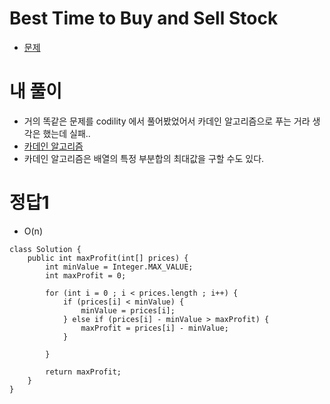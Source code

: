 # Best Time to Buy and Sell Stock
- [문제](https://leetcode.com/problems/best-time-to-buy-and-sell-stock/)


# 내 풀이
- 거의 똑같은 문제를 codility 에서 풀어봤었어서 카데인 알고리즘으로 푸는 거라 생각은 했는데 실패..
- [카데인 알고리즘](https://sustainable-dev.tistory.com/23)
- 카데인 알고리즘은 배열의 특정 부분합의 최대값을 구할 수도 있다.




# 정답1
- O(n)
```
class Solution {
    public int maxProfit(int[] prices) {
        int minValue = Integer.MAX_VALUE;
        int maxProfit = 0;
        
        for (int i = 0 ; i < prices.length ; i++) {
            if (prices[i] < minValue) {
                minValue = prices[i];
            } else if (prices[i] - minValue > maxProfit) {
                maxProfit = prices[i] - minValue;
            }
            
        }
        
        return maxProfit;
    }
}
```